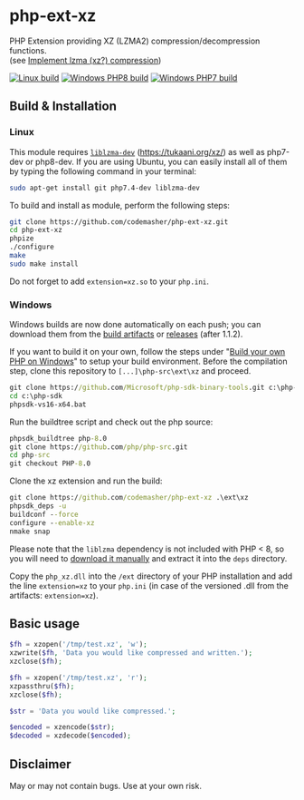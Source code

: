 # php-ext-xz

PHP Extension providing XZ (LZMA2) compression/decompression functions.<br/>
(see [Implement lzma (xz?) compression](https://news-web.php.net/php.internals/106654))

[![Linux build](https://github.com/codemasher/php-ext-xz/workflows/Linux/badge.svg)](https://github.com/codemasher/php-ext-xz/actions/workflows/linux.yml)
[![Windows PHP8 build](https://github.com/codemasher/php-ext-xz/workflows/Windows-PHP8/badge.svg)](https://github.com/codemasher/php-ext-xz/actions/workflows/windows-php8.yml)
[![Windows PHP7 build](https://github.com/codemasher/php-ext-xz/workflows/Windows-PHP7/badge.svg)](https://github.com/codemasher/php-ext-xz/actions/workflows/windows-php7.yml)

## Build & Installation

### Linux

This module requires [`liblzma-dev`](https://packages.ubuntu.com/search?lang=de&keywords=liblzma-dev&searchon=names) (https://tukaani.org/xz/) as well as php7-dev or php8-dev.
If you are using Ubuntu, you can easily install all of them by typing the following command in your terminal:
```bash
sudo apt-get install git php7.4-dev liblzma-dev
```
To build and install as module, perform the following steps:
```bash
git clone https://github.com/codemasher/php-ext-xz.git
cd php-ext-xz
phpize
./configure
make
sudo make install
```

Do not forget to add `extension=xz.so` to your `php.ini`.

### Windows
Windows builds are now done automatically on each push; you can download them from the [build artifacts](https://docs.github.com/en/actions/managing-workflow-runs/downloading-workflow-artifacts) or [releases](https://github.com/codemasher/php-ext-xz/releases) (after 1.1.2).

If you want to build it on your own, follow the steps under "[Build your own PHP on Windows](https://wiki.php.net/internals/windows/stepbystepbuild_sdk_2)" to setup your build environment.
Before the compilation step, clone this repository to `[...]\php-src\ext\xz` and proceed.

```bat
git clone https://github.com/Microsoft/php-sdk-binary-tools.git c:\php-sdk
cd c:\php-sdk
phpsdk-vs16-x64.bat
```
Run the buildtree script and check out the php source:
```bat
phpsdk_buildtree php-8.0
git clone https://github.com/php/php-src.git
cd php-src
git checkout PHP-8.0
```
Clone the xz extension and run the build:
```bat
git clone https://github.com/codemasher/php-ext-xz .\ext\xz
phpsdk_deps -u
buildconf --force
configure --enable-xz
nmake snap
```

Please note that the `liblzma` dependency is not included with PHP < 8, so you will need to [download it manually](https://windows.php.net/downloads/php-sdk/deps/vs16/x64/liblzma-5.2.5-vs16-x64.zip) and extract it into the `deps` directory.

Copy the `php_xz.dll` into the `/ext` directory of your PHP installation and add the line `extension=xz` to your `php.ini` (in case of the versioned .dll from the artifacts: `extension=xz`).

## Basic usage

```php
$fh = xzopen('/tmp/test.xz', 'w');
xzwrite($fh, 'Data you would like compressed and written.');
xzclose($fh);

$fh = xzopen('/tmp/test.xz', 'r');
xzpassthru($fh);
xzclose($fh);
```

```php
$str = 'Data you would like compressed.';

$encoded = xzencode($str);
$decoded = xzdecode($encoded);
```

## Disclaimer
May or may not contain bugs. Use at your own risk.
